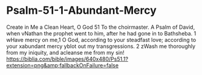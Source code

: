 # Psalm-51-1-Abundant-Mercy
Create in Me a Clean Heart, O God  51 To the choirmaster. A Psalm of David, when vNathan the prophet went to him, after he had gone in to Bathsheba.   1  wHave mercy on me,1 O God,  according to your steadfast love;  according to your xabundant mercy  yblot out my transgressions.   2  zWash me thoroughly from my iniquity,  and acleanse me from my sin! https://biblia.com/bible/images/640x480/Ps51.1?extension=png&amp;fallbackOnFailure=false
